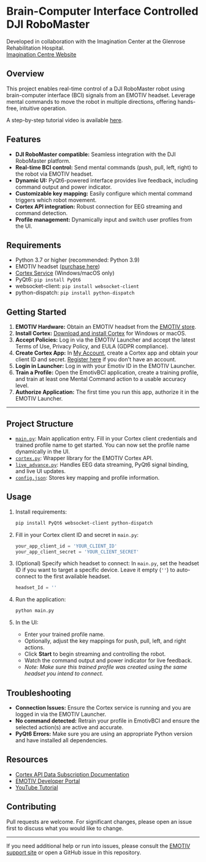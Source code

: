 # Brain-Computer Interface Controlled DJI RoboMaster

Developed in collaboration with the Imagination Center at the Glenrose Rehabilitation Hospital.  
[Imagination Centre Website](https://www.imagination-centre.ca/)

## Overview

This project enables real-time control of a DJI RoboMaster robot using brain-computer interface (BCI) signals from an EMOTIV headset. Leverage mental commands to move the robot in multiple directions, offering hands-free, intuitive operation.

A step-by-step tutorial video is available [here](https://www.youtube.com/watch?v=9G00Tl1ymNI).

## Features

- **DJI RoboMaster compatible:** Seamless integration with the DJI RoboMaster platform.
- **Real-time BCI control:** Send mental commands (push, pull, left, right) to the robot via EMOTIV headset.
- **Dynamic UI:** PyQt6-powered interface provides live feedback, including command output and power indicator.
- **Customizable key mapping:** Easily configure which mental command triggers which robot movement.
- **Cortex API integration:** Robust connection for EEG streaming and command detection.
- **Profile management:** Dynamically input and switch user profiles from the UI.

## Requirements

- Python 3.7 or higher (recommended: Python 3.9)
- EMOTIV headset ([purchase here](https://www.emotiv.com/))
- [Cortex Service](https://www.emotiv.com/developer/) (Windows/macOS only)
- PyQt6: `pip install PyQt6`
- websocket-client: `pip install websocket-client`
- python-dispatch: `pip install python-dispatch`

## Getting Started

1. **EMOTIV Hardware:** Obtain an EMOTIV headset from the [EMOTIV store](https://www.emotiv.com/).
2. **Install Cortex:** [Download and install Cortex](https://www.emotiv.com/developer/) for Windows or macOS.
3. **Accept Policies:** Log in via the EMOTIV Launcher and accept the latest Terms of Use, Privacy Policy, and EULA (GDPR compliance).
4. **Create Cortex App:** In [My Account](https://account.emotiv.com/my-account/cortex-apps/), create a Cortex app and obtain your client ID and secret. [Register here](https://id.emotivcloud.com/eoidc/account/registration/) if you don't have an account.
5. **Login in Launcher:** Log in with your Emotiv ID in the EMOTIV Launcher.
6. **Train a Profile:** Open the EmotivBCI application, create a training profile, and train at least one Mental Command action to a usable accuracy level.
7. **Authorize Application:** The first time you run this app, authorize it in the EMOTIV Launcher.

---

## Project Structure

- [`main.py`](./main.py): Main application entry. Fill in your Cortex client credentials and trained profile name to get started. You can now set the profile name dynamically in the UI.
- [`cortex.py`](./cortex.py): Wrapper library for the EMOTIV Cortex API.
- [`live_advance.py`](./live_advance.py): Handles EEG data streaming, PyQt6 signal binding, and live UI updates.
- [`config.json`](./config.json): Stores key mapping and profile information.

## Usage

1. Install requirements:
    ```bash
    pip install PyQt6 websocket-client python-dispatch
    ```
2. Fill in your Cortex client ID and secret in `main.py`:
    ```python
    your_app_client_id = 'YOUR_CLIENT_ID'
    your_app_client_secret = 'YOUR_CLIENT_SECRET'
    ```
3. (Optional) Specify which headset to connect:
    In `main.py`, set the headset ID if you want to target a specific device.
    Leave it empty (`''`) to auto-connect to the first available headset.
    ```python
    headset_Id = ''
    ```
4. Run the application:
    ```bash
    python main.py
    ```

5. In the UI:
    - Enter your trained profile name.
    - Optionally, adjust the key mappings for push, pull, left, and right actions.
    - Click **Start** to begin streaming and controlling the robot.
    - Watch the command output and power indicator for live feedback.
    - *Note: Make sure this trained profile was created using the same headset you intend to connect.*

## Troubleshooting

- **Connection Issues:** Ensure the Cortex service is running and you are logged in via the EMOTIV Launcher.
- **No command detected:** Retrain your profile in EmotivBCI and ensure the selected action(s) are active and accurate.
- **PyQt6 Errors:** Make sure you are using an appropriate Python version and have installed all dependencies.

## Resources

- [Cortex API Data Subscription Documentation](https://emotiv.gitbook.io/cortex-api/data-subscription)
- [EMOTIV Developer Portal](https://www.emotiv.com/developer/)
- [YouTube Tutorial](https://www.youtube.com/watch?v=9G00Tl1ymNI)

## Contributing

Pull requests are welcome. For significant changes, please open an issue first to discuss what you would like to change.

---

If you need additional help or run into issues, please consult the [EMOTIV support site](https://www.emotiv.com/pages/contact) or open a GitHub issue in this repository.
